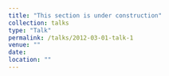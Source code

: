 ```yaml
---
title: "This section is under construction"
collection: talks
type: "Talk"
permalink: /talks/2012-03-01-talk-1
venue: ""
date: 
location: ""
---
```


